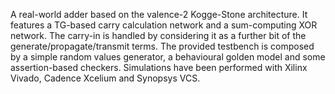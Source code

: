 A real-world adder based on the valence-2 Kogge-Stone architecture. It features a TG-based carry calculation network and a sum-computing XOR network. The carry-in is handled by considering it as a further bit of the generate/propagate/transmit terms.
The provided testbench is composed by a simple random values generator, a behavioural golden model and some assertion-based checkers. Simulations have been performed with Xilinx Vivado, Cadence Xcelium and Synopsys VCS.
